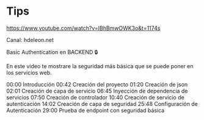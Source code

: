 # Tips

https://www.youtube.com/watch?v=IBhBmwOWK3o&t=1174s

Canal: hdeleon.net

Basic Authentication en BACKEND 🔒

En este video te mostrare la seguridad más básica que se puede poner en los servicios web.

00:00 Introducción
00:42 Creación del proyecto
01:20 Creación de json
02:01 Creación de capa de servicio
06:45 Inyección de dependencia de servicios
07:50 Creación de controlador
10:40 Creación de servicio de autenticación
14:02 Creación de capa de seguridad
25:48 Configuración de Autenticación
29:00 Prueba de endpoint con seguridad básica
